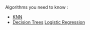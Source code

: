 Algorithms you need to know : 

- [KNN](MachineLearning/KNN.md)
- [Decision Trees](MachineLearning/DecisionTrees.md)
 [Logistic Regression](MachineLearning/LogisticRegression.md)
